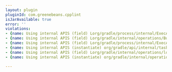 ```yaml
---
layout: plugin
pluginId: com.greenebeans.cpplint
isJarAvailable: true
error: ''
violations:
- {name: Using internal APIS (field) Lorg/gradle/process/internal/ExecActionFactory;}
- {name: Using internal APIS (field) Lorg/gradle/internal/operations/BuildOperationProcessor;}
- {name: Using internal APIS (field) Lorg/gradle/process/internal/ExecActionFactory;}
- {name: Using internal APIS (instantiate) org/gradle/api/internal/tasks/SimpleWorkResult}
- {name: Using internal APIS (field) Lorg/gradle/internal/operations/logging/BuildOperationLogger;}
- {name: Using internal APIS (instantiate) org/gradle/internal/operations/logging/BuildOperationLogger}

---
```

